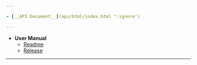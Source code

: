 ```yaml
---

- [__API Document__](api/html/index.html ":ignore")

---
```


- __User Manual__
	- [Readme](README.md)
	- [Release](RELEASE.md)

---
